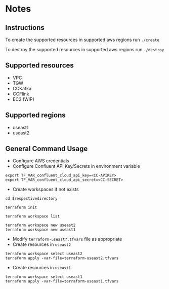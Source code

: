 # Notes

## Instructions

To create the supported resources in supported aws regions run `./create`

To destroy the supported resources in supported aws regions run `./destroy`

## Supported resources

* VPC
* TGW
* CCKafka
* CCFlink
* EC2 (WIP)

## Supported regions

* useast1
* useast2

## General Command Usage

* Configure AWS credentials
* Configure Confluent API Key/Secrets in environment variable

```shell
export TF_VAR_confluent_cloud_api_key=<CC-APIKEY>
export TF_VAR_confluent_cloud_api_secret=<CC-SECRET>
```

* Create workspaces if not exists

```shell
cd $respectivedirectory

terraform init

terraform workspace list

terraform workspace new useast2
terraform workspace new useast1
```

* Modify `terraform-useast?.tfvars` file as appropriate
* Create resources in `useast2`

```shell
terraform workspace select useast2
terraform apply -var-file=terraform-useast2.tfvars
```

* Create resources in `useast1`

```shell
terraform workspace select useast1
terraform apply -var-file=terraform-useast1.tfvars
```
